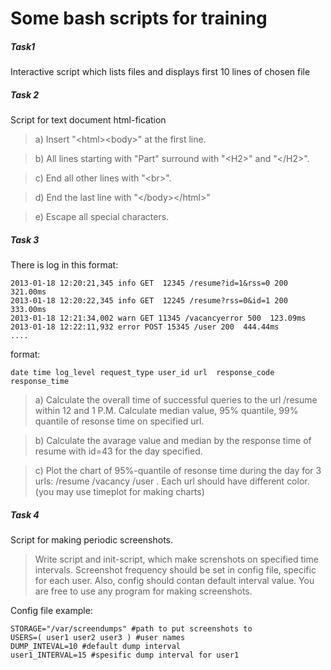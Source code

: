 Some bash scripts for training
=========

##### Task1
Interactive script which lists files and displays first 10 lines of chosen file

##### Task 2
Script for text document html-fication

> a) Insert "&lt;html&gt;&lt;body&gt;" at the first line.

> b) All lines starting with "Part" surround with "&lt;H2&gt;" and "&lt;/H2&gt;".

> с) End all other lines with "&lt;br&gt;".

> d) End the last line with "&lt;/body&gt;&lt;/html&gt;"

> e) Escape all special characters.

##### Task 3

There is log in this format:

```
2013-01-18 12:20:21,345 info GET  12345 /resume?id=1&rss=0 200
321.00ms
2013-01-18 12:20:22,345 info GET  12245 /resume?rss=0&id=1 200
333.00ms
2013-01-18 12:21:34,002 warn GET 11345 /vacancyerror 500  123.09ms
2013-01-18 12:22:11,932 error POST 15345 /user 200  444.44ms
....
```

format:
```
date time log_level request_type user_id url  response_code response_time
```


> a) Calculate the overall time of successful queries to the url /resume
within 12 and 1 P.M. Calculate median value, 95% quantile, 99% quantile
of resonse time on specified url.

> b) Calculate the avarage value and median by the response time of resume with
id=43 for the day specified.

> c) Plot the chart of 95%-quantile of resonse time during the day for 
3 urls: /resume /vacancy /user . Each url should have different color.
(you may use timeplot for making charts)


##### Task 4

Script for making periodic screenshots.

> Write script and init-script, which make screnshots on specified time intervals.
Screenshot frequency should be set in config file, specific for each user.
Also, config should contan default interval value.
You are free to use any program for making screenshots.

Config file example:
```
STORAGE="/var/screendumps" #path to put screenshots to
USERS=( user1 user2 user3 ) #user names
DUMP_INTEVAL=10 #default dump interval
user1_INTERVAL=15 #spesific dump interval for user1
```
